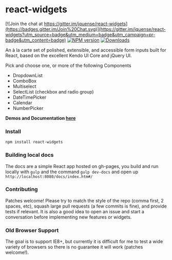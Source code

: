 react-widgets
=============

[![Join the chat at https://gitter.im/jquense/react-widgets](https://badges.gitter.im/Join%20Chat.svg)](https://gitter.im/jquense/react-widgets?utm_source=badge&utm_medium=badge&utm_campaign=pr-badge&utm_content=badge)
[![NPM version][npm-image]][npm-url]
[![Downloads][downloads-image]][downloads-url]

An à la carte set of polished, extensible, and accessible form inputs built for React, based on the excellent Kendo UI Core and jQuery UI.

Pick and choose one, or more of the following Components
- DropdownList
- ComboBox
- Multiselect
- SelectList (checkbox and radio group)
- DateTimePicker
- Calendar
- NumberPicker

__Demos and Documentation [here](http://jquense.github.io/react-widgets/docs/)__

### Install

`npm install react-widgets`

### Building local docs

The docs are a simple React app hosted on gh-pages, you build and run locally with `gulp` and the command `gulp dev-docs` and open up `http://localhost:8080/docs/index.htm#/`

### Contributing

Patches welcome! Please try to match the style of the repo (comma first, 2 spaces, etc), squash large pull requests (a few commits is fine), and provide tests if relevant. It is also a good idea to open an issue and start a conversation before implementing new features or widgets.

### Old Browser Support

The goal is to support IE8+, but currently it is difficult for me to test a wide variety of browsers so there is no guarantee it will work (patches welcome!).

[npm-image]: https://img.shields.io/npm/v/react-widgets.svg?style=flat-square
[npm-url]: https://npmjs.org/package/react-widgets
[downloads-image]: http://img.shields.io/npm/dm/react-widgets.svg?style=flat-square
[downloads-url]: https://npmjs.org/package/react-widgets
